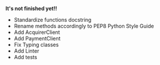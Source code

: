 **It's not finished yet!!**

- Standardize functions docstring
- Rename methods accordingly to PEP8 Python Style Guide
- Add AcquirerClient
- Add PaymentClient
- Fix Typing classes
- Add Linter
- Add tests

